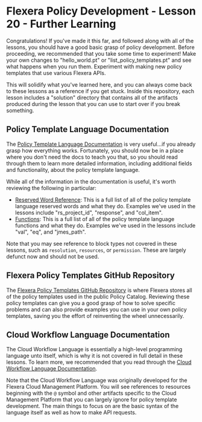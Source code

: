 # Flexera Policy Development - Lesson 20 - Further Learning

Congratulations! If you've made it this far, and followed along with all of the lessons, you should have a good basic grasp of policy development. Before proceeding, we recommended that you take some time to experiment! Make your own changes to "hello_world.pt" or "list_policy_templates.pt" and see what happens when you run them. Experiment with making new policy templates that use various Flexera APIs.

This will solidify what you've learned here, and you can always come back to these lessons as a reference if you get stuck. Inside this repository, each lesson includes a "solution" directory that contains all of the artifacts produced during the lesson that you can use to start over if you break something.

## Policy Template Language Documentation

The [Policy Template Language Documentation](https://docs.flexera.com/flexera/EN/Automation/PTL.htm) is very useful...if you already grasp how everything works. Fortunately, you should now be in a place where you don't need the docs to teach you that, so you should read through them to learn more detailed information, including additional fields and functionality, about the policy template language.

While all of the information in the documentation is useful, it's worth reviewing the following in particular:

* [Reserved Word Reference](https://docs.flexera.com/flexera/EN/Automation/ReservedWordReference.htm): This is a full list of all of the policy template language reserved words and what they do. Examples we've used in the lessons include "rs_project_id", "response", and "col_item".
* [Functions](https://docs.flexera.com/flexera/EN/Automation/Functions.htm): This is a full list of all of the policy template language functions and what they do. Examples we've used in the lessons include "val", "eq", and "jmes_path".

Note that you may see reference to block types not covered in these lessons, such as `resolution`, `resources`, or `permission`. These are largely defunct now and should not be used.

## Flexera Policy Templates GitHub Repository

The [Flexera Policy Templates GitHub Repository](https://github.com/flexera-public/policy_templates) is where Flexera stores all of the policy templates used in the public Policy Catalog. Reviewing these policy templates can give you a good grasp of how to solve specific problems and can also provide examples you can use in your own policy templates, saving you the effort of reinventing the wheel unnecessarily.

## Cloud Workflow Language Documentation

The Cloud Workflow Language is essentially a high-level programming language unto itself, which is why it is not covered in full detail in these lessons. To learn more, we recommended that you read through the [Cloud Workflow Language Documentation](https://docs.flexera.com/flexera/EN/Automation/CWL.htm).

Note that the Cloud Workflow Language was originally developed for the Flexera Cloud Management Platform. You will see references to resources beginning with the `@` symbol and other artifacts specific to the Cloud Management Platform that you can largely ignore for policy template development. The main things to focus on are the basic syntax of the language itself as well as how to make API requests.
